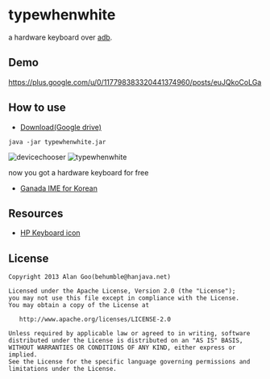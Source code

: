 typewhenwhite
=============

a hardware keyboard over [adb](http://developer.android.com/tools/help/adb.html).

Demo
----
https://plus.google.com/u/0/117798383320441374960/posts/euJQkoCoLGa

How to use
----------

 - [Download(Google drive)](https://docs.google.com/file/d/0B9pSd2goVCGWSlRJem5RX3Z6VjQ/edit)

```
java -jar typewhenwhite.jar
```
![devicechooser](https://lh6.googleusercontent.com/-4paFgiI9isQ/Ub2sbqnI6iI/AAAAAAAA8iw/I9BtXLD9us4/w506-h515-o/devicechooser.png)
![typewhenwhite](https://lh3.googleusercontent.com/-Yq71UkrQ3hI/Ua3XLW8AL8I/AAAAAAAA8A8/YEE2Ave3jwk/w554-h610-no/typewhenwhite_077.png)

now you got a hardware keyboard for free
 - [Ganada IME for Korean](https://play.google.com/store/apps/details?id=com.bnl.GanadaIMEBeta)

Resources
---------

 - [HP Keyboard icon](http://icons.iconarchive.com/icons/media-design/hydropro-hardware/512/HP-Keyboard-icon.png)


License
-------
    Copyright 2013 Alan Goo(behumble@hanjava.net)

    Licensed under the Apache License, Version 2.0 (the "License");
    you may not use this file except in compliance with the License.
    You may obtain a copy of the License at

       http://www.apache.org/licenses/LICENSE-2.0

    Unless required by applicable law or agreed to in writing, software
    distributed under the License is distributed on an "AS IS" BASIS,
    WITHOUT WARRANTIES OR CONDITIONS OF ANY KIND, either express or implied.
    See the License for the specific language governing permissions and
    limitations under the License.

